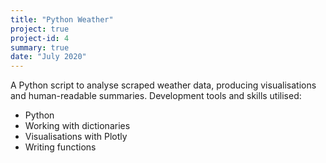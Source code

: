 ```yaml
---
title: "Python Weather"
project: true
project-id: 4
summary: true
date: "July 2020"
---
```


A Python script to analyse scraped weather data, producing visualisations and human-readable summaries. Development tools and skills utilised: 
- Python
-  Working with dictionaries
- Visualisations with Plotly
- Writing functions